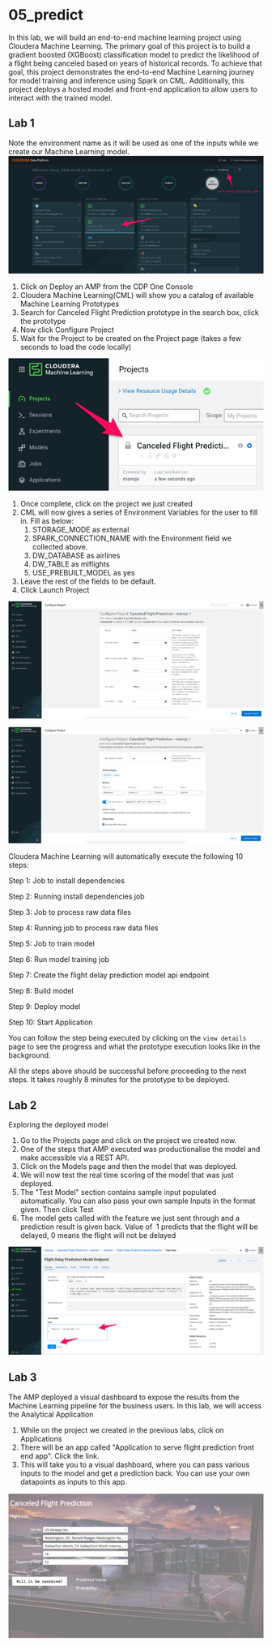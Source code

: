 # 05_predict

In this lab, we will build an end\-to\-end machine learning project using Cloudera Machine Learning. The primary goal of this project is to build a gradient boosted \(XGBoost\) classification model to predict the likelihood of a flight being canceled based on years of historical records. To achieve that goal, this project demonstrates the end\-to\-end Machine Learning journey for model training and inference using Spark on CML. Additionally, this project deploys a hosted model and front\-end application to allow users to interact with the trained model.

## Lab 1

Note the environment name as it will be used as one of the inputs while we create our Machine Learning model.
![Screen_Shot_2022-09-01_at_4-05-17_PM.png](image/Screen_Shot_2022-09-01_at_4-05-17_PM.png)

1. Click on Deploy an AMP from the CDP One Console
2. Cloudera Machine Learning\(CML\) will show you a catalog of available Machine Learning Prototypes
3. Search for Canceled Flight Prediction prototype in the search box, click the prototype
4. Now click Configure Project
5. Wait for the Project to be created on the Project page \(takes a few seconds to load the code locally\)

![Screen_Shot_2022-09-01_at_4-10-15_PM.png](image/Screen_Shot_2022-09-01_at_4-10-15_PM.png)

1. Once complete, click on the project we just created 
2. CML will now gives a series of Environment Variables for the user to fill in. Fill as below:
    1. STORAGE\_MODE as external
    2. SPARK\_CONNECTION\_NAME with the Environment field we collected above.
    3. DW\_DATABASE as airlines
    4. DW\_TABLE as mlflights
    5. USE\_PREBUILT\_MODEL as yes
3. Leave the rest of the fields to be default.
4. Click Launch Project

![Screen_Shot_2022-09-01_at_4-32-51_PM.png](image/Screen_Shot_2022-09-01_at_4-32-51_PM.png)

![Screen_Shot_2022-09-01_at_4-33-00_PM.png](image/Screen_Shot_2022-09-01_at_4-33-00_PM.png)

Cloudera Machine Learning will automatically execute the following 10 steps:

Step 1: Job to install dependencies

Step 2: Running install dependencies job

Step 3: Job to process raw data files

Step 4: Running job to process raw data files

Step 5: Job to train model

Step 6: Run model training job

Step 7: Create the flight delay prediction model api endpoint

Step 8: Build model

Step 9: Deploy model

Step 10: Start Application

You can follow the step being executed by clicking on the `view details` page to see the progress and what the prototype execution looks like in the background.

All the steps above should be successful before proceeding to the next steps. It takes roughly 8 minutes for the prototype to be deployed.

## Lab 2

Exploring the deployed model

1. Go to the Projects page and click on the project we created now.
2. One of the steps that AMP executed was productionalise the model and make accessible via a REST API.
3. Click on the Models page and then the model that was deployed.
4. We will now test the real time scoring of the model that was just deployed.
5. The "Test Model" section contains sample input populated automatically. You can also pass your own sample Inputs in the format given. Then click Test
6. The model gets called with the feature we just sent through and a prediction result is given back. Value of  1 predicts that the flight will be delayed, 0 means the flight will not be delayed

![Screen_Shot_2022-09-01_at_5-17-16_PM.png](image/Screen_Shot_2022-09-01_at_5-17-16_PM.png)

## Lab 3

The AMP deployed a visual dashboard to expose the results from the Machine Learning pipeline for the business users. In this lab, we will access the Analytical Application

1. While on the project we created in the previous labs, click on Applications
2. There will be an app called "Application to serve flight prediction front end app". Click the link.
3. This will take you to a visual dashboard, where you can pass various inputs to the model and get a prediction back. You can use your own datapoints as inputs to this app.

![Screen_Shot_2022-09-01_at_5-16-41_PM.png](image/Screen_Shot_2022-09-01_at_5-16-41_PM.png)
